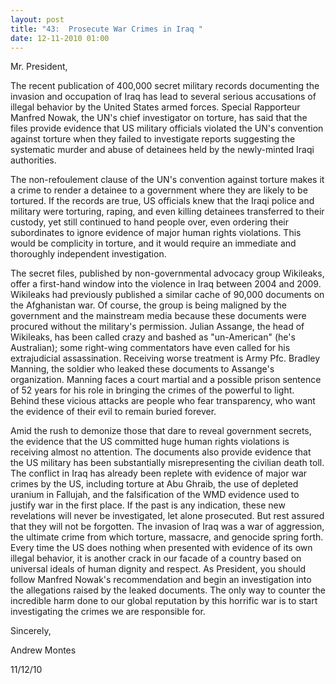 ```yaml
---
layout: post
title: "43:  Prosecute War Crimes in Iraq "
date: 12-11-2010 01:00
---
```

Mr. President,

The recent publication of 400,000 secret military records documenting the invasion and occupation of Iraq has lead to several serious accusations of illegal behavior by the United States armed forces. Special Rapporteur Manfred Nowak, the UN's chief investigator on torture, has said that the files provide evidence that US military officials violated the UN's convention against torture when they failed to investigate reports suggesting the systematic murder and abuse of detainees held by the newly-minted Iraqi authorities.

The non-refoulement clause of the UN's convention against torture makes it a crime to render a detainee to a government where they are likely to be tortured. If the records are true, US officials knew that the Iraqi police and military were torturing, raping, and even killing detainees transferred to their custody, yet still continued to hand people over, even ordering their subordinates to ignore evidence of major human rights violations. This would be complicity in torture, and it would require an immediate and thoroughly independent investigation.

The secret files, published by non-governmental advocacy group Wikileaks, offer a first-hand window into the violence in Iraq between 2004 and 2009. Wikileaks had previously published a similar cache of 90,000 documents on the Afghanistan war. Of course, the group is being maligned by the government and the mainstream media because these documents were procured without the military's permission. Julian Assange, the head of Wikileaks, has been called crazy and bashed as "un-American" (he's Australian); some right-wing commentators have even called for his extrajudicial assassination. Receiving worse treatment is Army Pfc. Bradley Manning, the soldier who leaked these documents to Assange's organization. Manning faces a court martial and a possible prison sentence of 52 years for his role in bringing the crimes of the powerful to light. Behind these vicious attacks are people who fear transparency, who want the evidence of their evil to remain buried forever.

Amid the rush to demonize those that dare to reveal government secrets, the evidence that the US committed huge human rights violations is receiving almost no attention. The documents also provide evidence that the US military has been substantially misrepresenting the civilian death toll. The conflict in Iraq has already been replete with evidence of major war crimes by the US, including torture at Abu Ghraib, the use of depleted uranium in Fallujah, and the falsification of the WMD evidence used to justify war in the first place. If the past is any indication, these new revelations will never be investigated, let alone prosecuted. But rest assured that they will not be forgotten. The invasion of Iraq was a war of aggression, the ultimate crime from which torture, massacre, and genocide spring forth. Every time the US does nothing when presented with evidence of its own illegal behavior, it is another crack in our facade of a country based on universal ideals of human dignity and respect. As President, you should follow Manfred Nowak's recommendation and begin an investigation into the allegations raised by the leaked documents. The only way to counter the incredible harm done to our global reputation by this horrific war is to start investigating the crimes we are responsible for. 

Sincerely,

Andrew Montes

11/12/10
 
 